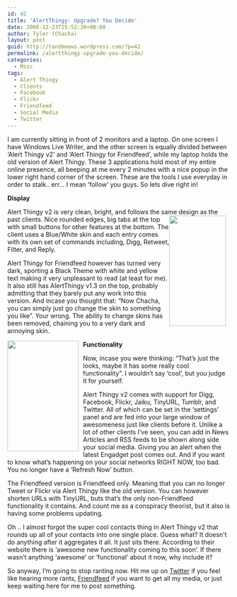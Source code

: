 ```yaml
---
id: 42
title: 'AlertThingy: Upgrade? You Decide'
date: 2008-12-23T15:52:20+00:00
author: Tyler (Chacha)
layout: post
guid: http://tandmnews.wordpress.com/?p=42
permalink: /alertthingy-upgrade-you-decide/
categories:
  - Misc
tags:
  - Alert Thingy
  - Clients
  - Facebook
  - Flickr
  - Friendfeed
  - Social Media
  - Twitter
---
```

I am currently sitting in front of 2 monitors and a laptop. On one screen I have Windows Live Writer, and the other screen is equally divided between ‘Alert Thingy v2’ and ‘Alert Thingy for Friendfeed’, while my laptop holds the old version of Alert Thingy. These 3 applications hold most of my entire online presence, all beeping at me every 2 minutes with a nice popup in the lower right hand corner of the screen. These are the tools I use everyday in order to stalk.. err… I mean ‘follow’ you guys. So lets dive right in!

<!--more-->

**Display**

Alert Thingy v2 is very clean, bright, and follows the same design as the past clients. Nice rounded edges, big tabs at the top <img style="margin: 0 10px 0 0;" src="http://alertthingy.com/images/screenshots/at2_screenshot_1.jpg" border="0" alt="" width="128" height="250" align="right" />with small buttons for other features at the bottom. The client uses a Blue/White skin and each entry comes with its own set of commands including, Digg, Retweet, Filter, and Reply.

Alert Thingy for Friendfeed however has turned very dark, sporting a Black Theme with white and yellow text making it very unpleasant to read (at least for me). It also still has AlertThingy v1.3 on the top, probably admitting that they barely put any work into this version. And incase you thought that: “Now Chacha, you can simply just go change the skin to something you like”. Your wrong. The ability to change skins has been removed, chaining you to a very dark and annoying skin.

**<img style="margin: 0 10px 0 0;" src="http://alertthingy.com/images/screenshots/at_screenshot_2.jpg" border="0" alt="" width="161" height="250" align="left" />Functionality**

Now, incase you were thinking: “That&#8217;s just the looks, maybe it has some really cool functionality”. I wouldn’t say ‘cool’, but you judge it for yourself.

Alert Thingy v2 comes with support for Digg, Facebook, Flickr, Jaiku, TinyURL, Tumblr, and Twitter. All of which can be set in the ‘settings’ panel and are fed into your large window of awesomeness just like clients before it. Unlike a lot of other clients I’ve seen, you can add in News Articles and RSS feeds to be shown along side your social media. Giving you an alert when the latest Engadget post comes out. And if you want to know what&#8217;s happening on your social networks RIGHT NOW, too bad. You no longer have a ‘Refresh Now’ button.

The Friendfeed version is Friendfeed only. Meaning that you can no longer Tweet or Flickr via Alert Thingy like the old version. You can however shorten URLs with TinyURL, buts that&#8217;s the only non-Friendfeed functionality it contains. And count me as a conspiracy theorist, but it also is having some problems updating.

Oh .. I almost forgot the super cool contacts thing in Alert Thingy v2 that rounds up all of your contacts into one single place. Guess what? It doesn’t do anything after it aggregates it all. It just sits there. According to their website there is ‘awesome new functionality coming to this soon’. If there wasn’t anything ‘awesome’ or ‘functional’ about it now, why include it?

So anyway, I’m going to stop ranting now. Hit me up on <a href="http://twitter.com/chacha102" target="_blank">Twitter</a> if you feel like hearing more rants, <a href="http://friendfeed.com/chacha102" target="_blank">Friendfeed</a> if you want to get all my media, or just keep waiting here for me to post something.
